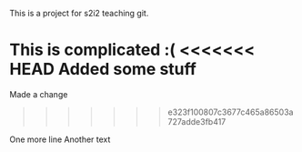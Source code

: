This is a project for s2i2 teaching git.

This is complicated :( 
<<<<<<< HEAD
Added some stuff
=======

Made a change
>>>>>>> e323f100807c3677c465a86503a727adde3fb417

One more line
Another text
